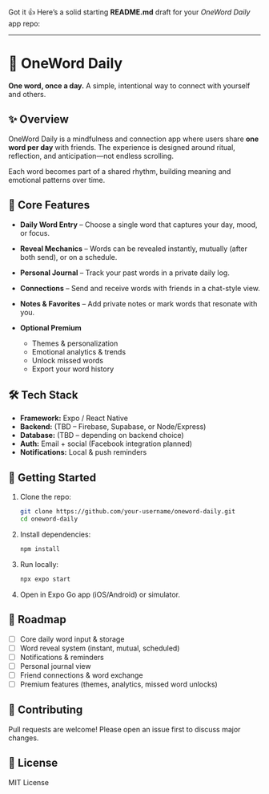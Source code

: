 Got it 👍 Here’s a solid starting **README.md** draft for your *OneWord Daily* app repo:

---

# 📝 OneWord Daily

**One word, once a day.**
A simple, intentional way to connect with yourself and others.

## ✨ Overview

OneWord Daily is a mindfulness and connection app where users share **one word per day** with friends. The experience is designed around ritual, reflection, and anticipation—not endless scrolling.

Each word becomes part of a shared rhythm, building meaning and emotional patterns over time.

## 🔑 Core Features

* **Daily Word Entry** – Choose a single word that captures your day, mood, or focus.
* **Reveal Mechanics** – Words can be revealed instantly, mutually (after both send), or on a schedule.
* **Personal Journal** – Track your past words in a private daily log.
* **Connections** – Send and receive words with friends in a chat-style view.
* **Notes & Favorites** – Add private notes or mark words that resonate with you.
* **Optional Premium**

  * Themes & personalization
  * Emotional analytics & trends
  * Unlock missed words
  * Export your word history

## 🛠️ Tech Stack

* **Framework:** Expo / React Native
* **Backend:** (TBD – Firebase, Supabase, or Node/Express)
* **Database:** (TBD – depending on backend choice)
* **Auth:** Email + social (Facebook integration planned)
* **Notifications:** Local & push reminders

## 🚀 Getting Started

1. Clone the repo:

   ```bash
   git clone https://github.com/your-username/oneword-daily.git
   cd oneword-daily
   ```
2. Install dependencies:

   ```bash
   npm install
   ```
3. Run locally:

   ```bash
   npx expo start
   ```
4. Open in Expo Go app (iOS/Android) or simulator.

## 📌 Roadmap

* [ ] Core daily word input & storage
* [ ] Word reveal system (instant, mutual, scheduled)
* [ ] Notifications & reminders
* [ ] Personal journal view
* [ ] Friend connections & word exchange
* [ ] Premium features (themes, analytics, missed word unlocks)

## 🤝 Contributing

Pull requests are welcome! Please open an issue first to discuss major changes.

## 📄 License

MIT License
